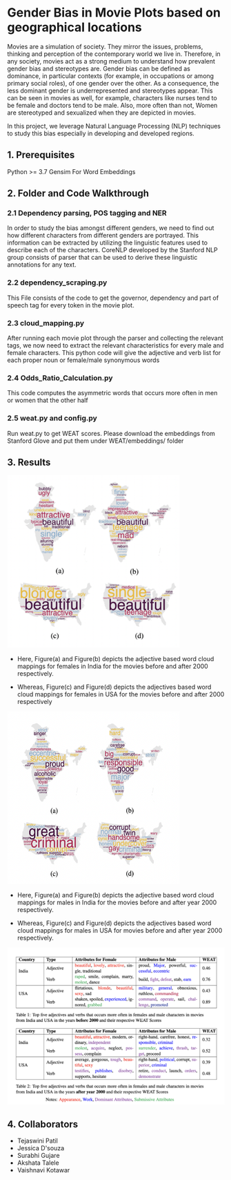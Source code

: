 # Gender Bias in Movie Plots based on geographical locations

Movies are a simulation of society. They mirror the issues, problems, thinking and perception of the contemporary world we live in. Therefore, in any society, movies act as a strong medium to understand how prevalent gender bias and stereotypes are. Gender bias can be defined as dominance, in particular contexts (for example, in occupations or among primary social roles), of one gender over the other. As a consequence, the less dominant gender is underrepresented and stereotypes appear. This can be seen in movies as well, for example, characters like nurses tend to be female and doctors tend to be male. Also, more often than not, Women are stereotyped and sexualized when they are depicted in movies. 

In this project, we leverage Natural Language Processing (NLP) techniques to study this bias especially in developing and developed regions. 


## 1. Prerequisites

Python >= 3.7
Gensim For Word Embeddings

## 2. Folder and Code Walkthrough

### 2.1 Dependency parsing, POS tagging and NER

In order to study the bias amongst different genders, we need to find out how different characters from different genders are portrayed. This information can be extracted by utilizing the linguistic features used to describe each of the characters.  CoreNLP developed by the Stanford NLP group consists of parser that can be used to derive these linguistic annotations for any text.

### 2.2 dependency_scraping.py

This File consists of the code to get the governor, dependency and part of speech tag for every token in the movie plot.

### 2.3 cloud_mapping.py

After running each movie plot through the parser and collecting the relevant tags, we now need to extract the relevant characteristics for every male and female characters. This python code will give the adjective and verb list for each proper noun or female/male synonymous words

### 2.4 Odds_Ratio_Calculation.py

This code computes the asymmetric words that occurs more often in men or women that the other half

### 2.5 weat.py and config.py

Run weat.py to get WEAT scores. Please download the embeddings from Stanford Glove and put them under WEAT/embeddings/ folder

## 3. Results


<img src="demo/Female_word_cloud.png" width="400" height="400">

* Here, Figure(a) and Figure(b) depicts
the adjective based word cloud mappings for females in India for the movies before and after 2000
respectively. 

* Whereas, Figure(c) and Figure(d) depicts the adjectives based word cloud mappings for females in USA for the movies before and after 2000 respectively


<img src="demo/Male_word_cloud.png" width="400" height="400">

* Here, Figure(a) and Figure(b) depicts the adjective based word cloud mappings for males in India for the movies before and after year 2000 respectively. 

* Whereas, Figure(c) and Figure(d) depicts the adjectives based word cloud mappings for males in USA for movies before and after year 2000 respectively.

![Word Cloud](demo/WEAT.png?raw=true "1. India Before 2000 2. USA Before 2000 3. India After 2000 4. USA After 2000")

## 4. Collaborators

* Tejaswini Patil
* Jessica D'souza
* Surabhi Gujare
* Akshata Talele
* Vaishnavi Kotawar

